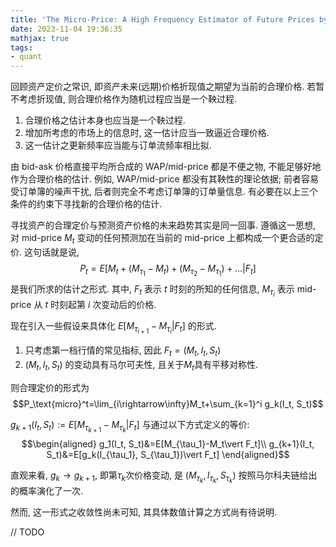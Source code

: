```yaml
---
title: 'The Micro-Price: A High Frequency Estimator of Future Prices by Sasha Stoikov'
date: 2023-11-04 19:36:35
mathjax: true
tags:
- quant
---
```


回顾资产定价之常识, 即资产未来(远期)价格折现值之期望为当前的合理价格. 若暂不考虑折现值, 则合理价格作为随机过程应当是一个鞅过程.

1. 合理价格之估计本身也应当是一个鞅过程.
2. 增加所考虑的市场上的信息时, 这一估计应当一致逼近合理价格.
3. 这一估计之更新频率应当能与订单流频率相比拟.

由 bid-ask 价格直接平均所合成的 WAP/mid-price 都是不便之物, 不能足够好地作为合理价格的估计. 例如, WAP/mid-price 都没有其鞅性的理论依据; 前者容易受订单簿的噪声干扰, 后者则完全不考虑订单簿的订单量信息. 有必要在以上三个条件的约束下寻找新的合理价格的估计.

<!-- more -->

寻找资产的合理定价与预测资产价格的未来趋势其实是同一回事. 遵循这一思想, 对 mid-price $M_t$ 变动的任何预测加在当前的 mid-price 上都构成一个更合适的定价. 这句话就是说, $$P_t=E[M_t+(M_{\tau_1}-M_t)+(M_{\tau_2}-M_{\tau_1})+\dots \vert F_t]$$
是我们所求的估计之形式. 其中, $F_t$ 表示 $t$ 时刻的所知的任何信息, $M_{\tau_i}$ 表示 mid-price 从 $t$ 时刻起第 $i$ 次变动后的价格.

现在引入一些假设来具体化 $E[M_{\tau_{i+1}}-M_{\tau_{i}}\vert F_t]$ 的形式.

1. 只考虑第一档行情的常见指标, 因此 $F_t = (M_t, I_t, S_t)$
2. $(M_t, I_t, S_t)$ 的变动具有马尔可夫性, 且关于$M_t$具有平移对称性.

则合理定价的形式为 $$P_\text{micro}^t=\lim_{i\rightarrow\infty}M_t+\sum_{k=1}^i g_k(I_t, S_t)$$

$g_{k+1}(I_t, S_t):=E[M_{\tau_{k+1}}-M_{\tau_k}\vert F_t]$ 与通过以下方式定义的等价:
$$\begin{aligned}
g_1(I_t, S_t)&=E[M_{\tau_1}-M_t\vert F_t]\\
g_{k+1}(I_t, S_t)&=E[g_k(I_{\tau_1}, S_{\tau_1})\vert F_t]
\end{aligned}$$

直观来看, $g_k\rightarrow g_{k+1}$, 即第$\tau_k$次价格变动, 是 $(M_{\tau_k}, I_{\tau_k}, S_{\tau_k})$ 按照马尔科夫链给出的概率演化了一次.

然而, 这一形式之收敛性尚未可知, 其具体数值计算之方式尚有待说明.

// TODO

<!-- // 以下配合原文阅读

$B$矩阵表示$G^k$演化一次的算符. 由于 $$P_\text{micro}^t=M_t+\sum_{k=1}^\infty B^k G^1(I_t, S_t)$$ $$(\lim_{i\rightarrow\infty} B^i)G^1=0$$是其收敛的自然的保证. -->
